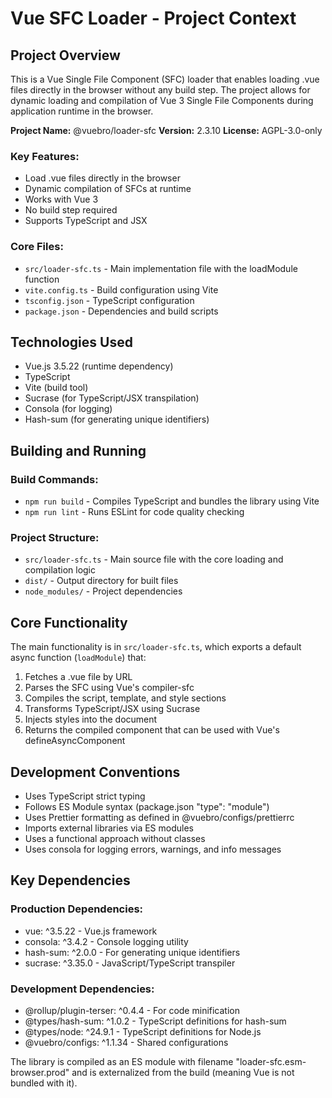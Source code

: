 # Vue SFC Loader - Project Context

## Project Overview

This is a Vue Single File Component (SFC) loader that enables loading .vue files directly in the browser without any build step. The project allows for dynamic loading and compilation of Vue 3 Single File Components during application runtime in the browser.

**Project Name:** @vuebro/loader-sfc
**Version:** 2.3.10
**License:** AGPL-3.0-only

### Key Features:
- Load .vue files directly in the browser
- Dynamic compilation of SFCs at runtime
- Works with Vue 3
- No build step required
- Supports TypeScript and JSX

### Core Files:
- `src/loader-sfc.ts` - Main implementation file with the loadModule function
- `vite.config.ts` - Build configuration using Vite
- `tsconfig.json` - TypeScript configuration
- `package.json` - Dependencies and build scripts

## Technologies Used

- Vue.js 3.5.22 (runtime dependency)
- TypeScript
- Vite (build tool)
- Sucrase (for TypeScript/JSX transpilation)
- Consola (for logging)
- Hash-sum (for generating unique identifiers)

## Building and Running

### Build Commands:
- `npm run build` - Compiles TypeScript and bundles the library using Vite
- `npm run lint` - Runs ESLint for code quality checking

### Project Structure:
- `src/loader-sfc.ts` - Main source file with the core loading and compilation logic
- `dist/` - Output directory for built files
- `node_modules/` - Project dependencies

## Core Functionality

The main functionality is in `src/loader-sfc.ts`, which exports a default async function (`loadModule`) that:
1. Fetches a .vue file by URL
2. Parses the SFC using Vue's compiler-sfc
3. Compiles the script, template, and style sections
4. Transforms TypeScript/JSX using Sucrase
5. Injects styles into the document
6. Returns the compiled component that can be used with Vue's defineAsyncComponent

## Development Conventions

- Uses TypeScript strict typing
- Follows ES Module syntax (package.json "type": "module")
- Uses Prettier formatting as defined in @vuebro/configs/prettierrc
- Imports external libraries via ES modules
- Uses a functional approach without classes
- Uses consola for logging errors, warnings, and info messages

## Key Dependencies

### Production Dependencies:
- vue: ^3.5.22 - Vue.js framework
- consola: ^3.4.2 - Console logging utility
- hash-sum: ^2.0.0 - For generating unique identifiers
- sucrase: ^3.35.0 - JavaScript/TypeScript transpiler

### Development Dependencies:
- @rollup/plugin-terser: ^0.4.4 - For code minification
- @types/hash-sum: ^1.0.2 - TypeScript definitions for hash-sum
- @types/node: ^24.9.1 - TypeScript definitions for Node.js
- @vuebro/configs: ^1.1.34 - Shared configurations

The library is compiled as an ES module with filename "loader-sfc.esm-browser.prod" and is externalized from the build (meaning Vue is not bundled with it).